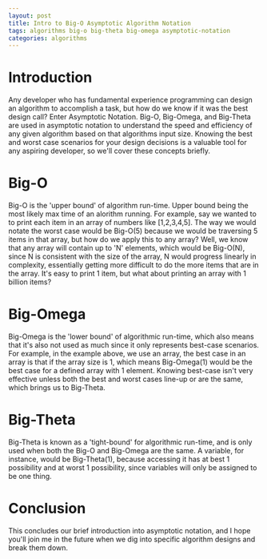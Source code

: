 ```yaml
---
layout: post
title: Intro to Big-O Asymptotic Algorithm Notation
tags: algorithms big-o big-theta big-omega asymptotic-notation
categories: algorithms
---
```

<div class="toc"></div>

# Introduction

Any developer who has fundamental experience programming can design an algorithm
to accomplish a task, but how do we know if it was the best design call? Enter
Asymptotic Notation. Big-O, Big-Omega, and Big-Theta are used in asymptotic
notation to understand the speed and efficiency of any given algorithm based
on that algorithms input size. Knowing the best and worst case scenarios 
for your design decisions is a valuable tool for any aspiring developer, so
we'll cover these concepts briefly.

# Big-O

Big-O is the 'upper bound' of algorithm run-time. Upper bound being the most
likely max time of an alorithm running. For example, say we wanted to to print
each item in an array of numbers like [1,2,3,4,5]. The way we would notate
the worst case would be Big-O(5) because we would be traversing 5 items in that
array, but how do we apply this to any array? Well, we know that any array will
contain up to 'N' elements, which would be Big-O(N), since N is consistent with
the size of the array, N would progress linearly in complexity, essentially
getting more difficult to do the more items that are in the array. It's easy
to print 1 item, but what about printing an array with 1 billion items?

# Big-Omega

Big-Omega is the 'lower bound' of algorithmic run-time, which also means that
it's also not used as much since it only represents best-case scenarios. For
example, in the example above, we use an array, the best case in an array is
that if the array size is 1, which means Big-Omega(1) would be the best case
for a defined array with 1 element. Knowing best-case isn't very effective
unless both the best and worst cases line-up or are the same, which brings
us to Big-Theta.

# Big-Theta

Big-Theta is known as a 'tight-bound' for algorithmic run-time, and is only
used when both the Big-O and Big-Omega are the same. A variable, for instance,
would be Big-Theta(1), because accessing it has at best 1 possibility and at
worst 1 possibility, since variables will only be assigned to be one thing.

# Conclusion

This concludes our brief introduction into asymptotic notation, and I hope you'll
join me in the future when we dig into specific algorithm designs and break them
down.
